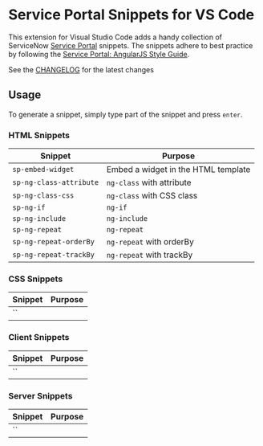 # Service Portal Snippets for VS Code

This extension for Visual Studio Code adds a handy collection of ServiceNow [Service Portal](https://docs.servicenow.com/bundle/london-servicenow-platform/page/build/service-portal/concept/c_ServicePortal.html) snippets. The snippets adhere to best practice by following the [Service Portal: AngularJS Style Guide](https://github.com/platform-experience/serviceportal-best-practice).

See the [CHANGELOG](CHANGELOG.md) for the latest changes

## Usage

To generate a snippet, simply type part of the snippet and press `enter`.

### HTML Snippets

| Snippet                 | Purpose                                    |
| ----------------------- | ------------------------------------------ |
| `sp-embed-widget`       | Embed a widget in the HTML template        |
| `sp-ng-class-attribute` | `ng-class` with attribute                  |
| `sp-ng-class-css`       | `ng-class` with CSS class                  |
| `sp-ng-if`              | `ng-if`                                    |
| `sp-ng-include`         | `ng-include`                               |
| `sp-ng-repeat`          | `ng-repeat`                                |
| `sp-ng-repeat-orderBy`  | `ng-repeat` with orderBy                   |
| `sp-ng-repeat-trackBy`  | `ng-repeat` with trackBy                   |

### CSS Snippets

| Snippet                 | Purpose                                    |
| ----------------------- | ------------------------------------------ |
| ``                      |                                            |

### Client Snippets

| Snippet                 | Purpose                                    |
| ----------------------- | ------------------------------------------ |
| ``                      |                                            |

### Server Snippets

| Snippet                 | Purpose                                    |
| ----------------------- | ------------------------------------------ |
| ``                      |                                            |
